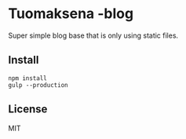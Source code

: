 Tuomaksena -blog
================

Super simple blog base that is only using static files.

Install
-------
```
npm install
gulp --production
```

License
-------
MIT


